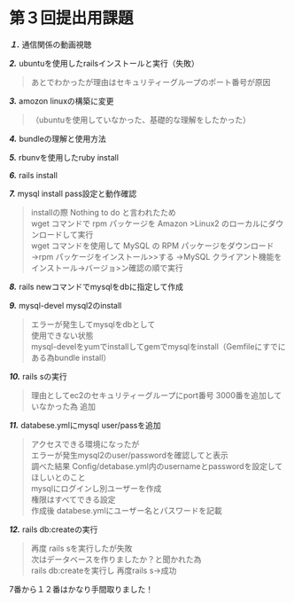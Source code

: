 # 第３回提出用課題  
***１.*** 通信関係の動画視聴  

***2.*** ubuntuを使用したrailsインストールと実行（失敗）  
>あとでわかったが理由はセキュリティーグループのポート番号が原因  

***3.*** amozon linuxの構築に変更  
>（ubuntuを使用していなかった、基礎的な理解をしたかった）  

***4.*** bundleの理解と使用方法  

***5.*** rbunvを使用したruby install  

***6.*** rails install  

***7.*** mysql install pass設定と動作確認  
>installの際 Nothing to do と言われたため  
>wget コマンドで rpm パッケージを Amazon >Linux2 のローカルにダウンロードして実行  
>wget コマンドを使用して MySQL の RPM パッケージをダウンロード→rpm パッケージをインストール>>する
>→MySQL クライアント機能をインストール→バージョ>ン確認の順で実行




***8.*** rails newコマンドでmysqlをdbに指定して作成  

***9.*** mysql-devel mysql2のinstall  
>エラーが発生してmysqlをdbとして  
>使用できない状態  
>mysql-develをyumでinstallしてgemでmysqlをinstall（Gemfileにすでにある為bundle install）  

***10.*** rails sの実行
>理由としてec2のセキュリティーグループにport番号 3000番を追加していなかった為 追加  

***11.*** databese.ymlにmysql user/passを追加  
>アクセスできる環境になったが  
>エラーが発生mysql2のuser/passwordを確認してと表示  
>調べた結果 Config/detabase.yml内のusernameとpasswordを設定してほしいとのこと  
>mysqlにログインし別ユーザーを作成  
>権限はすべてできる設定  
作成後 databese.ymlにユーザー名とパスワードを記載  

***12.*** rails db:createの実行  
>再度 rails sを実行したが失敗  
>次はデータベースを作りましたか？と聞かれた為  
rails db:createを実行し
>再度rails s→成功

7番から１２番はかなり手間取りました！
